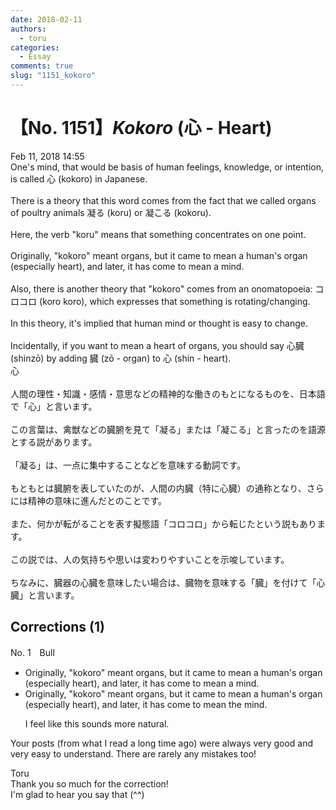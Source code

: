 ```yaml
---
date: 2018-02-11
authors:
  - toru
categories:
  - Essay
comments: true
slug: "1151_kokoro"
---
```


# 【No. 1151】<strong><em>Kokoro</strong></em> (心 - Heart)
<div class="date">Feb 11, 2018 14:55</div>
<div id="post"><div id="body_show_ori">
One's mind, that would be basis of human feelings, knowledge, or intention, is called 心 (kokoro) in Japanese.<br/><br/>There is a theory that this word comes from the fact that we called organs of poultry animals 凝る (koru) or 凝こる (kokoru).<br/><br/>Here, the verb "koru" means that something concentrates on one point.<br/><br/>Originally, "kokoro" meant organs, but it came to mean a human's organ (especially heart), and later, it has come to mean a mind.<br/><br/>Also, there is another theory that "kokoro" comes from an onomatopoeia: コロコロ (koro koro), which expresses that something is rotating/changing.<br/><br/>In this theory, it's implied that human mind or thought is easy to change.<br/><br/>Incidentally, if you want to mean a heart of organs, you should say 心臓 (shinzō) by adding 臓 (zō - organ) to 心 (shin - heart).
</div></div>

<!-- more -->

<div id="post_ja"><div id="body_show_mo">
心<br/><br/>人間の理性・知識・感情・意思などの精神的な働きのもとになるものを、日本語で「心」と言います。<br/><br/>この言葉は、禽獣などの臓腑を見て「凝る」または「凝こる」と言ったのを語源とする説があります。<br/><br/>「凝る」は、一点に集中することなどを意味する動詞です。<br/><br/>もともとは臓腑を表していたのが、人間の内臓（特に心臓）の通称となり、さらには精神の意味に進んだとのことです。<br/><br/>また、何かが転がることを表す擬態語「コロコロ」から転じたという説もあります。<br/><br/>この説では、人の気持ちや思いは変わりやすいことを示唆しています。<br/><br/>ちなみに、臓器の心臓を意味したい場合は、臓物を意味する「臓」を付けて「心臓」と言います。
</div></div>

## Corrections (1)
<div id="block"><div class="first_name"> No. 1　<span class="just_name">Bull</span></div><div id="block2">
<ul class="correction_field">
<li class="incorrect">Originally, "kokoro" meant organs, but it came to mean a human's organ (especially heart), and later, it has come to mean a mind.</li>
<li class="corrected correct">
Originally, "kokoro" meant organs, but it came to mean a human's organ (especially heart), and later, it has come to mean <span class="f_red">the </span>mind.
<p class="correction_comment">I feel like this sounds more natural.</p>
</li>
</ul>
<p class="comment_small">
 Your posts (from what I read a long time ago) were always very good and very easy to understand. There are rarely any mistakes too!
</p>

</div><div class="name"><span class="just_name">Toru</span><br>
Thank you so much for the correction!<br/>I'm glad to hear you say that (^^)
</div>
</div>
